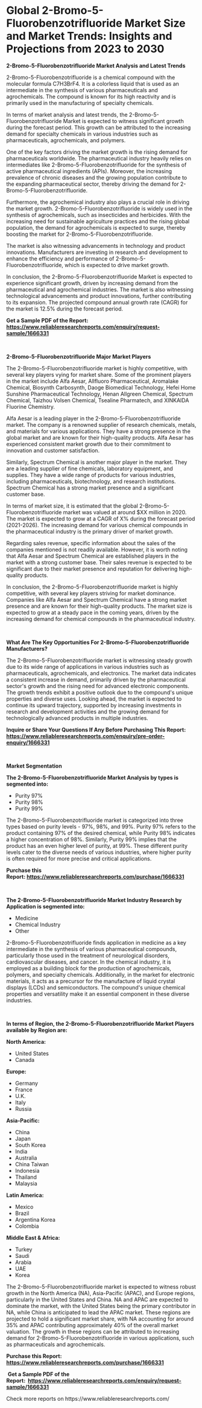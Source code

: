 <p><h1>Global 2-Bromo-5-Fluorobenzotrifluoride Market Size and Market Trends: Insights and Projections from 2023 to 2030</h1></p><p><strong>2-Bromo-5-Fluorobenzotrifluoride Market Analysis and Latest Trends</strong></p>
<p><p>2-Bromo-5-Fluorobenzotrifluoride is a chemical compound with the molecular formula C7H3BrF4. It is a colorless liquid that is used as an intermediate in the synthesis of various pharmaceuticals and agrochemicals. The compound is known for its high reactivity and is primarily used in the manufacturing of specialty chemicals.</p><p>In terms of market analysis and latest trends, the 2-Bromo-5-Fluorobenzotrifluoride Market is expected to witness significant growth during the forecast period. This growth can be attributed to the increasing demand for specialty chemicals in various industries such as pharmaceuticals, agrochemicals, and polymers.</p><p>One of the key factors driving the market growth is the rising demand for pharmaceuticals worldwide. The pharmaceutical industry heavily relies on intermediates like 2-Bromo-5-Fluorobenzotrifluoride for the synthesis of active pharmaceutical ingredients (APIs). Moreover, the increasing prevalence of chronic diseases and the growing population contribute to the expanding pharmaceutical sector, thereby driving the demand for 2-Bromo-5-Fluorobenzotrifluoride.</p><p>Furthermore, the agrochemical industry also plays a crucial role in driving the market growth. 2-Bromo-5-Fluorobenzotrifluoride is widely used in the synthesis of agrochemicals, such as insecticides and herbicides. With the increasing need for sustainable agriculture practices and the rising global population, the demand for agrochemicals is expected to surge, thereby boosting the market for 2-Bromo-5-Fluorobenzotrifluoride.</p><p>The market is also witnessing advancements in technology and product innovations. Manufacturers are investing in research and development to enhance the efficiency and performance of 2-Bromo-5-Fluorobenzotrifluoride, which is expected to drive market growth.</p><p>In conclusion, the 2-Bromo-5-Fluorobenzotrifluoride Market is expected to experience significant growth, driven by increasing demand from the pharmaceutical and agrochemical industries. The market is also witnessing technological advancements and product innovations, further contributing to its expansion. The projected compound annual growth rate (CAGR) for the market is 12.5% during the forecast period.</p></p>
<p><strong>Get a Sample PDF of the Report:&nbsp; <a href="https://www.reliableresearchreports.com/enquiry/request-sample/1666331">https://www.reliableresearchreports.com/enquiry/request-sample/1666331</a></strong></p>
<p>&nbsp;</p>
<p><strong>2-Bromo-5-Fluorobenzotrifluoride Major Market Players</strong></p>
<p><p>The 2-Bromo-5-Fluorobenzotrifluoride market is highly competitive, with several key players vying for market share. Some of the prominent players in the market include Alfa Aesar, Allfluoro Pharmaceutical, Aromalake Chemical, Biosynth Carbosynth, Daoge Biomedical Technology, Hefei Home Sunshine Pharmaceutical Technology, Henan Allgreen Chemical, Spectrum Chemical, Taizhou Volsen Chemical, Tsealine Pharmatech, and XINKAIDA Fluorine Chemistry.</p><p>Alfa Aesar is a leading player in the 2-Bromo-5-Fluorobenzotrifluoride market. The company is a renowned supplier of research chemicals, metals, and materials for various applications. They have a strong presence in the global market and are known for their high-quality products. Alfa Aesar has experienced consistent market growth due to their commitment to innovation and customer satisfaction.</p><p>Similarly, Spectrum Chemical is another major player in the market. They are a leading supplier of fine chemicals, laboratory equipment, and supplies. They have a wide range of products for various industries, including pharmaceuticals, biotechnology, and research institutions. Spectrum Chemical has a strong market presence and a significant customer base.</p><p>In terms of market size, it is estimated that the global 2-Bromo-5-Fluorobenzotrifluoride market was valued at around $XX million in 2020. The market is expected to grow at a CAGR of X% during the forecast period (2021-2026). The increasing demand for various chemical compounds in the pharmaceutical industry is the primary driver of market growth.</p><p>Regarding sales revenue, specific information about the sales of the companies mentioned is not readily available. However, it is worth noting that Alfa Aesar and Spectrum Chemical are established players in the market with a strong customer base. Their sales revenue is expected to be significant due to their market presence and reputation for delivering high-quality products.</p><p>In conclusion, the 2-Bromo-5-Fluorobenzotrifluoride market is highly competitive, with several key players striving for market dominance. Companies like Alfa Aesar and Spectrum Chemical have a strong market presence and are known for their high-quality products. The market size is expected to grow at a steady pace in the coming years, driven by the increasing demand for chemical compounds in the pharmaceutical industry.</p></p>
<p>&nbsp;</p>
<p><strong>What Are The Key Opportunities For 2-Bromo-5-Fluorobenzotrifluoride Manufacturers?</strong></p>
<p><p>The 2-Bromo-5-Fluorobenzotrifluoride market is witnessing steady growth due to its wide range of applications in various industries such as pharmaceuticals, agrochemicals, and electronics. The market data indicates a consistent increase in demand, primarily driven by the pharmaceutical sector's growth and the rising need for advanced electronic components. The growth trends exhibit a positive outlook due to the compound's unique properties and diverse uses. Looking ahead, the market is expected to continue its upward trajectory, supported by increasing investments in research and development activities and the growing demand for technologically advanced products in multiple industries.</p></p>
<p><strong>Inquire or Share Your Questions If Any Before Purchasing This Report: <a href="https://www.reliableresearchreports.com/enquiry/pre-order-enquiry/1666331">https://www.reliableresearchreports.com/enquiry/pre-order-enquiry/1666331</a></strong></p>
<p>&nbsp;</p>
<p><strong>Market Segmentation</strong></p>
<p><strong>The 2-Bromo-5-Fluorobenzotrifluoride Market Analysis by types is segmented into:</strong></p>
<p><ul><li>Purity 97%</li><li>Purity 98%</li><li>Purity 99%</li></ul></p>
<p><p>The 2-Bromo-5-Fluorobenzotrifluoride market is categorized into three types based on purity levels - 97%, 98%, and 99%. Purity 97% refers to the product containing 97% of the desired chemical, while Purity 98% indicates a higher concentration of 98%. Similarly, Purity 99% implies that the product has an even higher level of purity, at 99%. These different purity levels cater to the diverse needs of various industries, where higher purity is often required for more precise and critical applications.</p></p>
<p><strong>Purchase this Report:&nbsp;<a href="https://www.reliableresearchreports.com/purchase/1666331">https://www.reliableresearchreports.com/purchase/1666331</a></strong></p>
<p>&nbsp;</p>
<p><strong>The 2-Bromo-5-Fluorobenzotrifluoride Market Industry Research by Application is segmented into:</strong></p>
<p><ul><li>Medicine</li><li>Chemical Industry</li><li>Other</li></ul></p>
<p><p>2-Bromo-5-Fluorobenzotrifluoride finds application in medicine as a key intermediate in the synthesis of various pharmaceutical compounds, particularly those used in the treatment of neurological disorders, cardiovascular diseases, and cancer. In the chemical industry, it is employed as a building block for the production of agrochemicals, polymers, and specialty chemicals. Additionally, in the market for electronic materials, it acts as a precursor for the manufacture of liquid crystal displays (LCDs) and semiconductors. The compound's unique chemical properties and versatility make it an essential component in these diverse industries.</p></p>
<p>&nbsp;</p>
<p><strong>In terms of Region, the 2-Bromo-5-Fluorobenzotrifluoride Market Players available by Region are:</strong></p>
<p>
    <p> <strong> North America: </strong>
        <ul>
            <li>United States</li>
            <li>Canada</li>
        </ul>
        </p> 
    <p> <strong> Europe: </strong>
        <ul>
            <li>Germany</li>
            <li>France</li>
            <li>U.K.</li>
            <li>Italy</li>
            <li>Russia</li>
        </ul>
        </p> 
    <p> <strong> Asia-Pacific: </strong>
        <ul>
            <li>China</li>
            <li>Japan</li>
            <li>South Korea</li>
            <li>India</li>
            <li>Australia</li>
            <li>China Taiwan</li>
            <li>Indonesia</li>
            <li>Thailand</li>
            <li>Malaysia</li>
        </ul>
        </p> 
    <p> <strong> Latin America: </strong>
        <ul>
            <li>Mexico</li>
            <li>Brazil</li>
            <li>Argentina Korea</li>
            <li>Colombia</li>
        </ul>
        </p> 
    <p> <strong> Middle East & Africa: </strong>
        <ul>
            <li>Turkey</li>
            <li>Saudi</li>
            <li>Arabia</li>
            <li>UAE</li>
            <li>Korea</li>
        </ul>
    </p>
    </p>
<p><p>The 2-Bromo-5-Fluorobenzotrifluoride market is expected to witness robust growth in the North America (NA), Asia-Pacific (APAC), and Europe regions, particularly in the United States and China. NA and APAC are expected to dominate the market, with the United States being the primary contributor in NA, while China is anticipated to lead the APAC market. These regions are projected to hold a significant market share, with NA accounting for around 35% and APAC contributing approximately 40% of the overall market valuation. The growth in these regions can be attributed to increasing demand for 2-Bromo-5-Fluorobenzotrifluoride in various applications, such as pharmaceuticals and agrochemicals.</p></p>
<p><strong>Purchase this Report: <a href="https://www.reliableresearchreports.com/purchase/1666331">https://www.reliableresearchreports.com/purchase/1666331</a></strong></p>
<p>&nbsp;<strong>Get a Sample PDF of the Report:&nbsp;&nbsp;<a href="https://www.reliableresearchreports.com/enquiry/request-sample/1666331">https://www.reliableresearchreports.com/enquiry/request-sample/1666331</a></strong></p>
<p><strong></strong></p>
<p>Check more reports on https://www.reliableresearchreports.com/</p>